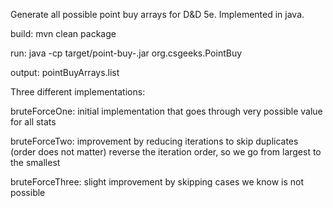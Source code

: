 Generate all possible point buy arrays for D&D 5e.  Implemented in java.

build:
	mvn clean package

run:
	java -cp target/point-buy-<version>.jar org.csgeeks.PointBuy

output:
	pointBuyArrays.list



Three different implementations:

bruteForceOne:
initial implementation that goes through very possible value for all stats

bruteForceTwo:
improvement by reducing iterations to skip duplicates (order does not matter)
reverse the iteration order, so we go from largest to the smallest

bruteForceThree:
slight improvement by skipping cases we know is not possible
